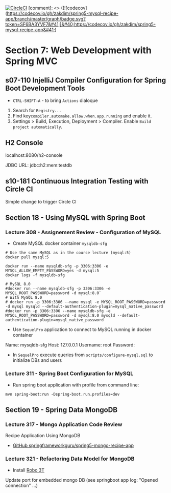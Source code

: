 [![CircleCI](https://dl.circleci.com/status-badge/img/gh/zakdim/spring5-reactive-mongo-recipe-app/tree/master.svg?style=svg)](https://dl.circleci.com/status-badge/redirect/gh/zakdim/spring5-reactive-mongo-recipe-app/tree/master)
[comment]: <> ([![codecov]&#40;https://codecov.io/gh/zakdim/spring5-mysql-recipe-app/branch/master/graph/badge.svg?token=SF6BA3YVF7&#41;]&#40;https://codecov.io/gh/zakdim/spring5-mysql-recipe-app&#41;)

# Section 7: Web Development with Spring MVC

## s07-110 InjelliJ Compiler Configuration for Spring Boot Development Tools

* `CTRL-SHIFT-A` - to bring `Actions` dialoque

1. Search for `Registry...`
2. Find key`compiler.automake.allow.when.app.running` and enable it.
3. Settings > Build, Execution, Deployment > Compiler. Enable `Build project automatically`.

## H2 Console

localhost:8080/h2-console

JDBC URL: jdbc:h2:mem:testdb

## s10-181 Continuous Integration Testing with Circle CI

Simple change to trigger Circle CI

## Section 18 - Using MySQL with Spring Boot

### Lecture 308 - Assignement Review - Configuration of MySQL

* Create MySQL docker container `mysqldb-sfg`

```
# Use the same MySQL as in the course lecture (mysql:5)
docker pull mysql:5

docker run --name mysqldb-sfg -p 3306:3306 -e MYSQL_ALLOW_EMPTY_PASSWORD=yes -d mysql:5
docker logs -f mysqldb-sfg

# MySQL 8.0
#docker run --name mysqldb-sfg -p 3306:3306 -e MYSQL_ROOT_PASSWORD=password -d mysql:8.0`
# With MySQL 8.0
# docker run -p 3306:3306 --name mysql -e MYSQL_ROOT_PASSWORD=password -d mysql mysqld --default-authentication-plugin=mysql_native_password 
#docker run -p 3306:3306 --name mysqldb-sfg -e MYSQL_ROOT_PASSWORD=password -d mysql:8.0 mysqld --default-authentication-plugin=mysql_native_password 
```

* Use `SequelPro` application to connect to MySQL running in docker container

Name: mysqldb-sfg
Host: 127.0.0.1
Username: root
Password:

* In `SequelPro` execute queries from `scripts/configure-mysql.sql` to initialize DBs and users

### Lecture 311 - Spring Boot Configuration for MySQL

* Run spring boot application with profile from command line:

``` 
mvn spring-boot:run -Dspring-boot.run.profiles=dev
```

## Section 19 - Spring Data MongoDB

### Lecture 317 - Mongo Application Code Review

Recipe Application Using MongoDB

* [GitHub springframeworkguru/spring5-mongo-recipe-app](https://github.com/springframeworkguru/spring5-mongo-recipe-app)


### Lecture 321 - Refactoring Data Model for MongoDB

* Install [Robo 3T](https://robomongo.org/)

Update port for embedded mongo DB (see springboot app log: "Opened connection" ...)